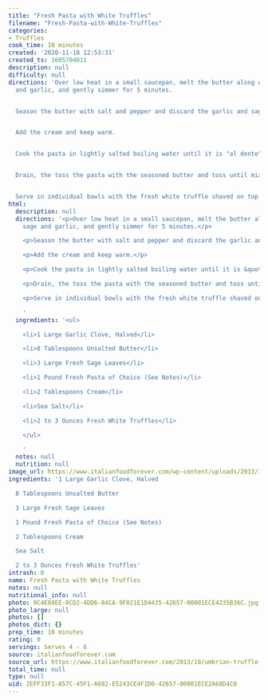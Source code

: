 ```yaml
---
title: "Fresh Pasta with White Truffles"
filename: "Fresh-Pasta-with-White-Truffles"
categories:
- Truffles
cook_time: 10 minutes
created: '2020-11-18 12:53:31'
created_ts: 1605704011
description: null
difficulty: null
directions: 'Over low heat in a small saucepan, melt the butter along with the sage
  and garlic, and gently simmer for 5 minutes.


  Season the butter with salt and pepper and discard the garlic and sage.


  Add the cream and keep warm.


  Cook the pasta in lightly salted boiling water until it is "al dente".


  Drain, the toss the pasta with the seasoned butter and toss until mixed.


  Serve in individual bowls with the fresh white truffle shaved on top.'
html:
  description: null
  directions: '<p>Over low heat in a small saucepan, melt the butter along with the
    sage and garlic, and gently simmer for 5 minutes.</p>

    <p>Season the butter with salt and pepper and discard the garlic and sage.</p>

    <p>Add the cream and keep warm.</p>

    <p>Cook the pasta in lightly salted boiling water until it is &quot;al dente&quot;.</p>

    <p>Drain, the toss the pasta with the seasoned butter and toss until mixed.</p>

    <p>Serve in individual bowls with the fresh white truffle shaved on top.</p>

    '
  ingredients: '<ul>

    <li>1 Large Garlic Clove, Halved</li>

    <li>8 Tablespoons Unsalted Butter</li>

    <li>3 Large Fresh Sage Leaves</li>

    <li>1 Pound Fresh Pasta of Choice (See Notes)</li>

    <li>2 Tablespoons Cream</li>

    <li>Sea Salt</li>

    <li>2 to 3 Ounces Fresh White Truffles</li>

    </ul>

    '
  notes: null
  nutrition: null
image_url: https://www.italianfoodforever.com/wp-content/uploads/2013/10/whitetrufflepasta2-200x200.jpg
ingredients: '1 Large Garlic Clove, Halved

  8 Tablespoons Unsalted Butter

  3 Large Fresh Sage Leaves

  1 Pound Fresh Pasta of Choice (See Notes)

  2 Tablespoons Cream

  Sea Salt

  2 to 3 Ounces Fresh White Truffles'
intrash: 0
name: Fresh Pasta with White Truffles
notes: null
nutritional_info: null
photo: 0C4E88EE-8CD2-4DD6-84CA-9F021E1D4435-42657-00001ECE4235B36C.jpg
photo_large: null
photos: []
photos_dict: {}
prep_time: 10 minutes
rating: 0
servings: Serves 4 - 6
source: italianfoodforever.com
source_url: https://www.italianfoodforever.com/2013/10/umbrian-truffle-festival-in-pietralunga-fresh-pasta-with-white-truffles/
total_time: null
type: null
uid: 2EFF33F1-A57C-45F1-A682-E5243CE4F1D0-42657-00001ECE2A68D4C0
---
```

